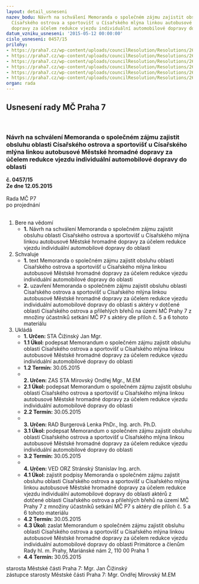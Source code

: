 ```yaml
---
layout: detail_usneseni
nazev_bodu: Návrh na schválení Memoranda o společném zájmu zajistit obsluhu oblasti
  Císařského ostrova a sportovišť u Císařského mlýna linkou autobusové Městské hromadné
  dopravy za účelem redukce vjezdu individuální automobilové dopravy do oblasti
datum_vzniku_usneseni: '2015-05-12 00:00:00'
cislo_usneseni: 0457/15
prilohy:
- https://praha7.cz/wp-content/uploads/councilResolution/Resolutions/26392/27-15-duv_zprava_memorandum.doc
- https://praha7.cz/wp-content/uploads/councilResolution/Resolutions/26392/27-15-memorandum_(3).rtf
- https://praha7.cz/wp-content/uploads/councilResolution/Resolutions/26392/27-15-p3-podpis-listina_(2).doc
- https://praha7.cz/wp-content/uploads/councilResolution/Resolutions/26392/27-15-p4-zapis_(2).doc
- https://praha7.cz/wp-content/uploads/councilResolution/Resolutions/26392/27-15-p5a_(2)x.jpg
- https://praha7.cz/wp-content/uploads/councilResolution/Resolutions/26392/27-15-p6a_podpis_listina_x166.jpg
organ: rada
---
```

<div id="ucUsn_pList" class="usn">
	<span><h2>Usnesení rady MČ Praha 7 </h2>
<br></span><div class="standBody">
<span><h3>Návrh na schválení Memoranda o společném zájmu zajistit obsluhu oblasti Císařského ostrova a sportovišť u Císařského mlýna linkou autobusové Městské hromadné dopravy za účelem redukce vjezdu individuální automobilové dopravy do oblasti</h3></span><div class="center">
		<strong>č. 0457/15</strong><br>
	</div>
<div class="center">
		<strong>Ze dne 12.05.2015</strong><br><br>
	</div>Rada MČ P7<br> po projednání<br><br><ol>
<li>Bere na vědomí<ul><li>
<strong>1.</strong> Návrh na schválení Memoranda o společném zájmu zajistit obsluhu oblasti Císařského ostrova a sportovišť u Císařského mlýna linkou autobusové Městské hromadné dopravy za účelem redukce vjezdu individuální automobilové dopravy do oblasti</li></ul>
</li>
<li>Schvaluje<ul>
<li>
<strong>1.</strong> text Memoranda o společném zájmu zajistit obsluhu oblasti Císařského ostrova  a sportovišť u Císařského mlýna linkou autobusové Městské hromadné dopravy za účelem redukce vjezdu individuální automobilové dopravy do oblasti </li>
<li>
<strong>2.</strong> uzavření Memoranda o společném zájmu zajistit obsluhu oblasti Císařského ostrova a sportovišť u Císařského mlýna linkou autobusové Městské hromadné dopravy za účelem redukce vjezdu individuální automobilové dopravy do oblasti  s aktéry v dotčené oblasti Císařského ostrova a přilehlých břehů na území MČ Prahy 7 z množiny účastníků setkání MČ P7 s aktéry dle příloh č. 5 a 6 tohoto materiálu       </li>
</ul>
</li>
<li>Ukládá<ul>
<li>
<strong>1. Určen: </strong>STA Čižinský Jan Mgr.</li>
<li>
<strong>1.1 Úkol: </strong>podepsat Memorandum o společném zájmu zajistit obsluhu oblasti Císařského ostrova a sportovišť u Císařského mlýna linkou autobusové Městské hromadné dopravy za účelem redukce vjezdu individuální automobilové dopravy do oblasti </li>
<li>
<strong>1.2 Termín: </strong>30.05.2015</li>
<li>
<strong><br>2. Určen: </strong>ZAS STA Mirovský Ondřej Mgr., M.EM</li>
<li>
<strong>2.1 Úkol: </strong>podepsat Memorandum o společném zájmu zajistit obsluhu oblasti Císařského ostrova a sportovišť u Císařského mlýna linkou autobusové Městské hromadné dopravy za účelem redukce vjezdu individuální automobilové dopravy do oblasti </li>
<li>
<strong>2.2 Termín: </strong>30.05.2015</li>
<li>
<strong><br>3. Určen: </strong>RAD Burgerová Lenka PhDr., Ing. arch. Ph.D.</li>
<li>
<strong>3.1 Úkol: </strong>podepsat Memorandum o společném zájmu zajistit obsluhu oblasti Císařského ostrova a sportovišť u Císařského mlýna linkou autobusové Městské hromadné dopravy za účelem redukce vjezdu individuální automobilové dopravy do oblasti </li>
<li>
<strong>3.2 Termín: </strong>30.05.2015</li>
<li>
<strong><br>4. Určen: </strong>VED ORZ  Stránský  Stanislav Ing. arch.</li>
<li>
<strong>4.1 Úkol: </strong>zajistit podpisy Memoranda o společném zájmu zajistit obsluhu oblasti Císařského ostrova a sportovišť u Císařského mlýna linkou autobusové Městské hromadné dopravy za účelem redukce vjezdu individuální automobilové dopravy do oblasti aktérů z dotčené oblasti Císařského ostrova a přilehlých břehů na území MČ Prahy 7 z množiny účastníků setkání MČ P7 s aktéry dle příloh č. 5 a 6 tohoto materiálu </li>
<li>
<strong>4.2 Termín: </strong>30.05.2015</li>
<li>
<strong>4.3 Úkol: </strong>zaslat Memorandum o společném zájmu zajistit obsluhu oblasti Císařského ostrova a sportovišť u Císařského mlýna linkou autobusové Městské hromadné dopravy za účelem redukce vjezdu individuální automobilové dopravy do oblasti Primátorce a členům Rady hl. m. Prahy, Mariánské nám 2, 110 00 Praha 1</li>
<li>
<strong>4.4 Termín: </strong>30.05.2015</li>
</ul>
</li>
</ol>starosta Městské části Praha 7: Mgr. Jan Čižinský<br>zástupce starosty Městské části Praha 7: Mgr. Ondřej Mirovský M.EM 
</div>
</div>